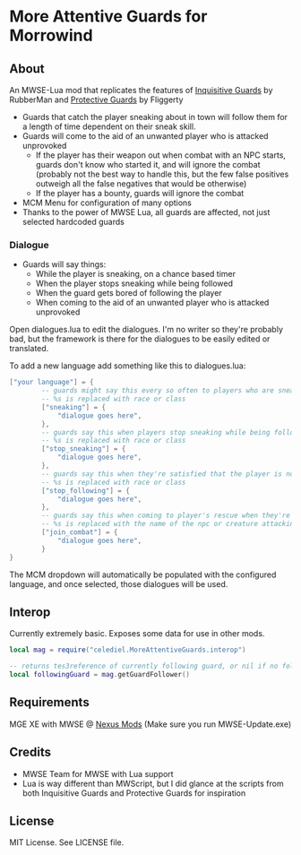 # More Attentive Guards for Morrowind  #

## About ##

An MWSE-Lua mod that replicates the features of
[Inquisitive Guards](https://www.nexusmods.com/morrowind/mods/46538) by RubberMan
and
[Protective Guards](http://download.fliggerty.com/download-110-20) by Fliggerty

* Guards that catch the player sneaking about in town will follow them for a
length of time dependent on their sneak skill.
* Guards will come to the aid of an unwanted player who is attacked unprovoked
    * If the player has their weapon out when combat with an NPC starts,
    guards don't know who started it, and will ignore the combat (probably
    not the best way to handle this, but the few false positives outweigh all
    the false negatives that would be otherwise)
    * If the player has a bounty, guards will ignore the combat
* MCM Menu for configuration of many options
* Thanks to the power of MWSE Lua, all guards are affected, not just selected hardcoded guards

### Dialogue ###

* Guards will say things:
    * While the player is sneaking, on a chance based timer
    * When the player stops sneaking while being followed
    * When the guard gets bored of following the player
    * When coming to the aid of an unwanted player who is attacked unprovoked

Open dialogues.lua to edit the dialogues. I'm no writer so they're probably bad, but the framework is there for the dialogues to be easily edited or translated. 

To add a new language add something like this to dialogues.lua:

```Lua
["your language"] = {
        -- guards might say this every so often to players who are sneaking
        -- %s is replaced with race or class
        ["sneaking"] = {
            "dialogue goes here",
        },
        -- guards say this when players stop sneaking while being followed
        -- %s is replaced with race or class
        ["stop_sneaking"] = {
            "dialogue goes here",
        },
        -- guards say this when they're satisfied that the player is not doing anything illegal
        -- %s is replaced with race or class
        ["stop_following"] = {
            "dialogue goes here",
        },
        -- guards say this when coming to player's rescue when they're attacked unprovoked
        -- %s is replaced with the name of the npc or creature attacking the player
        ["join_combat"] = {
            "dialogue goes here",
        }
}
```

The MCM dropdown will automatically be populated with the configured language, and once selected, those dialogues will be used.

## Interop ##

Currently extremely basic. Exposes some data for use in other mods.

```Lua
local mag = require("celediel.MoreAttentiveGuards.interop")

-- returns tes3reference of currently following guard, or nil if no follower
local followingGuard = mag.getGuardFollower()
```

## Requirements ##
MGE XE with MWSE @ [Nexus Mods](https://www.nexusmods.com/morrowind/mods/41102) \(Make sure you run MWSE-Update.exe\)

## Credits ##

* MWSE Team for MWSE with Lua support
* Lua is way different than MWScript, but I did glance at the scripts from
both Inquisitive Guards and Protective Guards for inspiration

## License ##

MIT License. See LICENSE file.
